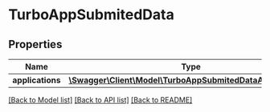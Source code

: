 # TurboAppSubmitedData

## Properties
Name | Type | Description | Notes
------------ | ------------- | ------------- | -------------
**applications** | [**\Swagger\Client\Model\TurboAppSubmitedDataApplications[]**](TurboAppSubmitedDataApplications.md) |  | [optional] 

[[Back to Model list]](../../README.md#documentation-for-models) [[Back to API list]](../../README.md#documentation-for-api-endpoints) [[Back to README]](../../README.md)

